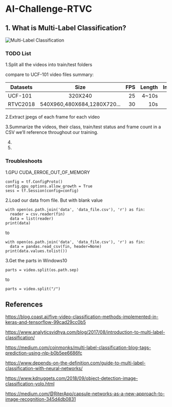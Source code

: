 # AI-Challenge-RTVC

## 1. What is Multi-Label Classification?

![Multi-Label Classification](https://s3-ap-south-1.amazonaws.com/av-blog-media/wp-content/uploads/2017/08/25230246/beautiful_scenery_05_hd_picture_166257.jpg)

### TODO List

1.Split all the videos into train/test folders

compare to UCF-101 video files summary:

| Datasets      | Size                         | FPS   | Length | Images |
| ------------- |:----------------------------:| -----:|-------:|-------:|
| UCF-101       | 320X240                      | 25    | 4~10s  | 44     | 
| RTVC2018      | 540X960,480X684,1280X720...  | 30    | 10s    | 50     |

2.Extract jpegs of each frame for each video

3.Summarize the videos, their class, train/test status and frame count in a CSV we’ll reference throughout our training.

4.

5.

### Troubleshoots

1.GPU CUDA_ERROE_OUT_OF_MEMORY

```
config = tf.ConfigProto()
config.gpu_options.allow_growth = True
sess = tf.Session(config=config)
```

2.Load our data from file. But with blank value

```
with open(os.path.join('data', 'data_file.csv'), 'r') as fin:
  reader = csv.reader(fin)
  data = list(reader)
print(data)  
 ```
 
 to 
 
 ```
 with open(os.path.join('data', 'data_file.csv'), 'r') as fin:
   data = pandas.read_csv(fin, header=None)
 print(data.values.tolist())  
 ```
 
 3.Get the parts in Windows10

```
parts = video.split(os.path.sep)
```
to
```
parts = video.split("/")
```

## References

https://blog.coast.ai/five-video-classification-methods-implemented-in-keras-and-tensorflow-99cad29cc0b5

https://www.analyticsvidhya.com/blog/2017/08/introduction-to-multi-label-classification/

https://medium.com/coinmonks/multi-label-classification-blog-tags-prediction-using-nlp-b0b5ee6686fc

https://www.depends-on-the-definition.com/guide-to-multi-label-classification-with-neural-networks/

https://www.kdnuggets.com/2018/09/object-detection-image-classification-yolo.html

https://medium.com/@RiterApp/capsule-networks-as-a-new-approach-to-image-recognition-345d4db0831
